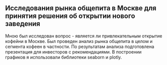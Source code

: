 ## Исследования рынка общепита в Москве для принятия решения об открытии нового заведения

Мною был исследован вопрос - является ли привлекательным открытие кофейни в Москве. Был проведен анализ рынка общепита в целом и сегмента кофеен в частности. По результатам анализа подготовлена презентация для инвесторов с рекомендациями. В построении графиков я использовали библиотеки seaborn и plotly. 

